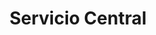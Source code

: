 ---
title: "Servicio Central"
url: /ciudad-autonoma-de-buenos-aires/servicio-central/
shop: hardware
---